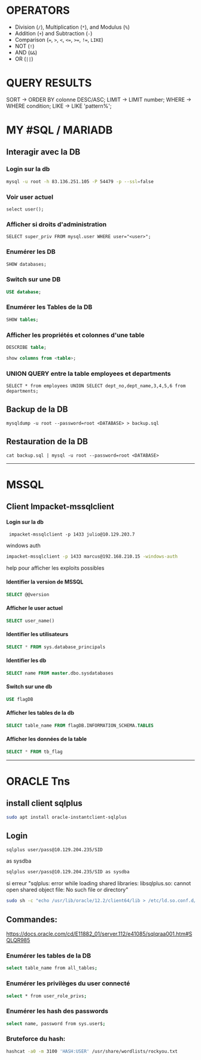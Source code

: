 
# OPERATORS

- Division (`/`), Multiplication (`*`), and Modulus (`%`)
- Addition (`+`) and Subtraction (`-`)
- Comparison (`=`, `>`, `<`, `<=`, `>=`, `!=`, `LIKE`)
- NOT (`!`)
- AND (`&&`)
- OR (`||`)

# QUERY RESULTS

SORT -> ORDER BY colonne DESC/ASC;
LIMIT -> LIMIT number;
WHERE -> WHERE condition;
LIKE -> LIKE 'pattern%';



# MY #SQL / MARIADB

## Interagir avec la DB

### Login sur la db

```bash
mysql -u root -h 83.136.251.105 -P 54479 -p --ssl=false
```

### Voir user actuel

```
select user();
```

### Afficher si droits d'administration

```
SELECT super_priv FROM mysql.user WHERE user="<user>";
```

### Enumérer les DB

```sql
SHOW databases;
```

### Switch sur une DB

```sql
USE database;
```

### Enumérer les Tables de la DB

```sql
SHOW tables;
```

### Afficher les propriétés et colonnes d'une table

```sql
DESCRIBE table;
```

```sql
show columns from <table>;
```

### UNION QUERY entre la table employees et departments

```
SELECT * from employees UNION SELECT dept_no,dept_name,3,4,5,6 from departments;
```





## Backup de la DB

```
mysqldump -u root --password=root <DATABASE> > backup.sql
```

## Restauration de la DB

```
cat backup.sql | mysql -u root --password=root <DATABASE>
```


---
# MSSQL

## Client Impacket-mssqlclient

#### Login sur la db

```shell
 impacket-mssqlclient -p 1433 julio@10.129.203.7 
```

windows auth

```sh
impacket-mssqlclient -p 1433 marcus@192.168.210.15 -windows-auth
```


help pour afficher les exploits possibles

#### Identifier la version de MSSQL

```sql
SELECT @@version
```

#### Afficher le user actuel

```sql
SELECT user_name()
```

#### Identifier les utilisateurs
```sql
SELECT * FROM sys.database_principals
```

#### Identifier les db

```sql
SELECT name FROM master.dbo.sysdatabases
```

#### Switch sur une db

```sql
USE flagDB
```

#### Afficher les tables de la db

```sql
SELECT table_name FROM flagDB.INFORMATION_SCHEMA.TABLES
```

#### Afficher les données de la table

```sql
SELECT * FROM tb_flag
```



---

# ORACLE Tns

## install client sqlplus

```bash
sudo apt install oracle-instantclient-sqlplus
```

## Login

```sh
sqlplus user/pass@10.129.204.235/SID
```

as sysdba

```sh
sqlplus user/pass@10.129.204.235/SID as sysdba
```

si erreur "sqlplus: error while loading shared libraries: libsqlplus.so: cannot open shared object file: No such file or directory"

```bash
sudo sh -c "echo /usr/lib/oracle/12.2/client64/lib > /etc/ld.so.conf.d/oracle-instantclient.conf";sudo ldconfig
```

## Commandes:

https://docs.oracle.com/cd/E11882_01/server.112/e41085/sqlqraa001.htm#SQLQR985

### Enumérer les tables de la DB

```bash
select table_name from all_tables;
```

### Enumérer les privilèges du user connecté

```sh
select * from user_role_privs;
```

### Enumérer les hash des passwords

```sh
select name, password from sys.user$;
```

### Bruteforce du hash: 

```bash
hashcat -a0 -m 3100 'HASH:USER' /usr/share/wordlists/rockyou.txt
```


